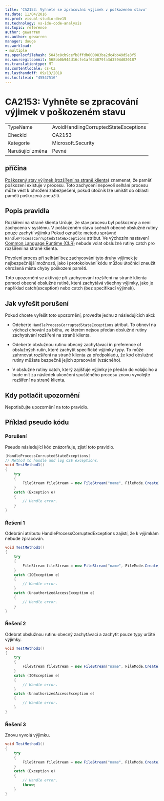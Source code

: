 ```yaml
---
title: 'CA2153: Vyhněte se zpracování výjimek v poškozeném stavu'
ms.date: 11/04/2016
ms.prod: visual-studio-dev15
ms.technology: vs-ide-code-analysis
ms.topic: reference
author: gewarren
ms.author: gewarren
manager: douge
ms.workload:
- multiple
ms.openlocfilehash: 5043c8cb9cefb8ffdb600083ba2dc4bb49d5e3f5
ms.sourcegitcommit: 568bb0b944d16cfe1af624879fa3d3594d020187
ms.translationtype: MT
ms.contentlocale: cs-CZ
ms.lasthandoff: 09/13/2018
ms.locfileid: "45547516"
---
```

# <a name="ca2153-avoid-handling-corrupted-state-exceptions"></a>CA2153: Vyhněte se zpracování výjimek v poškozeném stavu

|||
|-|-|
|TypeName|AvoidHandlingCorruptedStateExceptions|
|CheckId|CA2153|
|Kategorie|Microsoft.Security|
|Narušující změna|Pevné|

## <a name="cause"></a>příčina

[Poškozený stav výjimek (rozšíření na straně klienta)](https://msdn.microsoft.com/magazine/dd419661.aspx) znamenat, že paměť poškození existuje v procesu. Toto zachycení nepovolí selhání procesu může vést k ohrožení zabezpečení, pokud útočník lze umístit do oblasti paměti poškozená zneužití.

## <a name="rule-description"></a>Popis pravidla

Rozšíření na straně klienta Určuje, že stav procesu byl poškozený a není zachycena v systému. V poškozeném stavu scénáři obecné obslužné rutiny pouze zachytí výjimku Pokud označíte metodu správné `HandleProcessCorruptedStateExceptions` atribut. Ve výchozím nastavení [Common Language Runtime (CLR)](/dotnet/standard/clr) nebude volat obslužné rutiny catch pro rozšíření na straně klienta.

Povolení proces při selhání bez zachycování tyto druhy výjimek je nejbezpečnější možnosti, jako i protokolování kódu můžou útočníci zneužít ohrožená místa chyby poškození paměti.

Toto upozornění se aktivuje při zachycování rozšíření na straně klienta pomocí obecné obslužné rutině, která zachytává všechny výjimky, jako je například catch(exception) nebo catch (bez specifikací výjimek).

## <a name="how-to-fix-violations"></a>Jak vyřešit porušení

Pokud chcete vyřešit toto upozornění, proveďte jednu z následujících akcí:

- Odeberte `HandleProcessCorruptedStateExceptions` atribut. To obnoví na výchozí chování za běhu, ve kterém nejsou předán obslužné rutiny zachytávání rozšíření na straně klienta.

- Odeberte obslužnou rutinu obecný zachytávací in preference of obslužných rutin, které zachytit specifické výjimky typy. To může zahrnovat rozšíření na straně klienta za předpokladu, že kód obslužné rutiny můžete bezpečně jejich zpracování (vzácného).

- V obslužné rutiny catch, který zajišťuje výjimky je předán do volajícího a bude mít za následek ukončení spuštěného procesu znovu vyvolejte rozšíření na straně klienta.

## <a name="when-to-suppress-warnings"></a>Kdy potlačit upozornění

Nepotlačujte upozornění na toto pravidlo.

## <a name="pseudo-code-example"></a>Příklad pseudo kódu

### <a name="violation"></a>Porušení

Pseudo následující kód znázorňuje, zjistí toto pravidlo.

```csharp
[HandleProcessCorruptedStateExceptions]
// Method to handle and log CSE exceptions.
void TestMethod1()
{
    try
    {
        FileStream fileStream = new FileStream("name", FileMode.Create);
    }
    catch (Exception e)
    {
        // Handle error.
    }
}
```

### <a name="solution-1"></a>Řešení 1

Odebrání atributu HandleProcessCorruptedExceptions zajistí, že k výjimkám nebude zpracován.

```csharp
void TestMethod1()
{
    try
    {
        FileStream fileStream = new FileStream("name", FileMode.Create);
    }
    catch (IOException e)
    {
        // Handle error.
    }
    catch (UnauthorizedAccessException e)
    {
        // Handle error.
    }
}
```

### <a name="solution-2"></a>Řešení 2

Odebrat obslužnou rutinu obecný zachytávací a zachytit pouze typy určité výjimky.

```csharp
void TestMethod1()
{
    try
    {
        FileStream fileStream = new FileStream("name", FileMode.Create);
    }
    catch (IOException e)
    {
        // Handle error.
    }
    catch (UnauthorizedAccessException e)
    {
        // Handle error.
    }
}
```

### <a name="solution-3"></a>Řešení 3

Znovu vyvolá výjimku.

```csharp
void TestMethod1()
{
    try
    {
        FileStream fileStream = new FileStream("name", FileMode.Create);
    }
    catch (Exception e)
    {
        // Handle error.
        throw;
    }
}
```